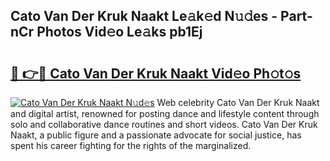 ## Cato Van Der Kruk Naakt Le𝚊k𝚎d N𝚞𝚍es - Part-nCr Photos Vid𝚎o Le𝚊ks pb1Ej

# <h2><a href="http://fb1tpz8.evod.top/?m=Cato+Van+Der+Kruk+Naakt">🔗 👉🔴 Cato Van Der Kruk Naakt Vid𝚎o Ph𝚘t𝚘s</a></h2>

[![Cato Van Der Kruk Naakt N𝚞d𝚎s](https://i.imgur.com/8V9OHl7.gif)](http://fb1tpz8.evod.top/?m=Cato+Van+Der+Kruk+Naakt)
Web celebrity Cato Van Der Kruk Naakt and digital artist, renowned for posting dance and lifestyle content through solo and collaborative dance routines and short videos. Cato Van Der Kruk Naakt, a public figure and a passionate advocate for social justice, has spent his career fighting for the rights of the marginalized. 
